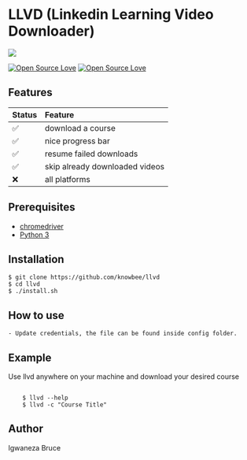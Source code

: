 # LLVD (Linkedin Learning Video Downloader)

<p>
    <img src="https://raw.githubusercontent.com/knowbee/hosting/master/assets/progress_llvd.png" width="auto" height="auto"/>
</p>

[![Open Source Love](https://badges.frapsoft.com/os/v1/open-source.svg?v=102)](https://github.com/ellerbrock/open-source-badge/)
[![Open Source Love](https://badges.frapsoft.com/os/mit/mit.svg?v=102)](https://github.com/ellerbrock/open-source-badge/)

## Features

| Status | Feature                        |
| :----- | :----------------------------- |
| ✅     | download a course              |
| ✅     | nice progress bar              |
| ✅     | resume failed downloads        |
| ✅     | skip already downloaded videos |
| ❌     | all platforms                  |

## Prerequisites

- [chromedriver](https://www.kenst.com/2019/02/installing-chromedriver-on-windows/)
- [Python 3](https://www.python.org/downloads/)

## Installation

    $ git clone https://github.com/knowbee/llvd
    $ cd llvd
    $ ./install.sh

## How to use

    - Update credentials, the file can be found inside config folder.

## Example

Use llvd anywhere on your machine and download your desired course

```cli

    $ llvd --help
    $ llvd -c "Course Title"

```

## Author

Igwaneza Bruce
